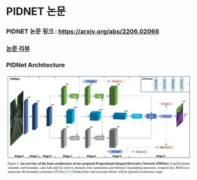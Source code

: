 # PIDNET 논문  
### PIDNET 논문 링크 : https://arxiv.org/abs/2206.02066  
### [논문 리뷰](https://github.com/Sangh0/Segmentation/blob/main/PIDNet/pidnet_paper_review.ipynb)
### PIDNet Architecture  
<img src = "https://github.com/Sangh0/Segmentation/blob/main/PIDNet/figure/figure4.JPG?raw=true">